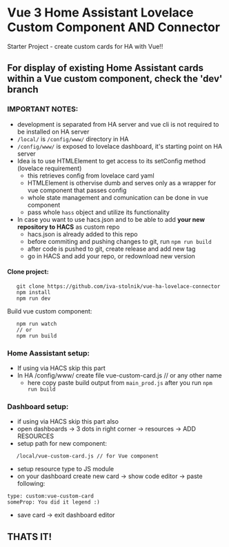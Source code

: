 # Vue 3 Home Assistant Lovelace Custom Component AND Connector
Starter Project - create custom cards for HA with Vue!!

## For display of existing Home Assistant cards within a Vue custom component, check the 'dev' branch

### IMPORTANT NOTES:
   * development is separated from HA server and vue cli is not required to be installed on HA server
   * `/local/` is `/config/www/` directory in HA
   * `/config/www/` is exposed to lovelace dashboard, it's starting point on HA server
   * Idea is to use HTMLElement to get access to its setConfig method (lovelace requirement)
        - this retrieves config from lovelace card yaml
        - HTMLElement is othervise dumb and serves only as a wrapper for vue component that passes config
        - whole state management and comunication can be done in vue component
        - pass whole `hass` object and utilize its functionality
   * In case you want to use hacs.json and to be able to add **your new repository to HACS** as custom repo
        - hacs.json is already added to this repo
        - before commiting and pushing changes to git, run `npm run build`
        - after code is pushed to git, create release and add new tag
        - go in HACS and add your repo, or redownload new version

#### Clone project:
```
   git clone https://github.com/iva-stolnik/vue-ha-lovelace-connector
   npm install
   npm run dev
```

Build vue custom component:
```
   npm run watch
   // or
   npm run build
```
### Home Aassistant setup:
   * If using via HACS skip this part
   * In HA /config/www/ create file vue-custom-card.js // or any other name
      * here copy paste build output from `main_prod.js` after you run `npm run build`

### Dashboard setup:
   * if using via HACS skip this part also
   * open dashboards -> 3 dots in right corner -> resources -> ADD RESOURCES
   * setup path for new component: 
```
   /local/vue-custom-card.js // for Vue component
```
   * setup resource type to JS module
   * on your dashboard create new card -> show code editor -> paste following:
   ```
type: custom:vue-custom-card
someProp: You did it legend :)
   ```
   * save card -> exit dashboard editor

## THATS IT!
